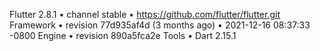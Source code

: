 Flutter 2.8.1 • channel stable • https://github.com/flutter/flutter.git
Framework • revision 77d935af4d (3 months ago) • 2021-12-16 08:37:33 -0800
Engine • revision 890a5fca2e
Tools • Dart 2.15.1